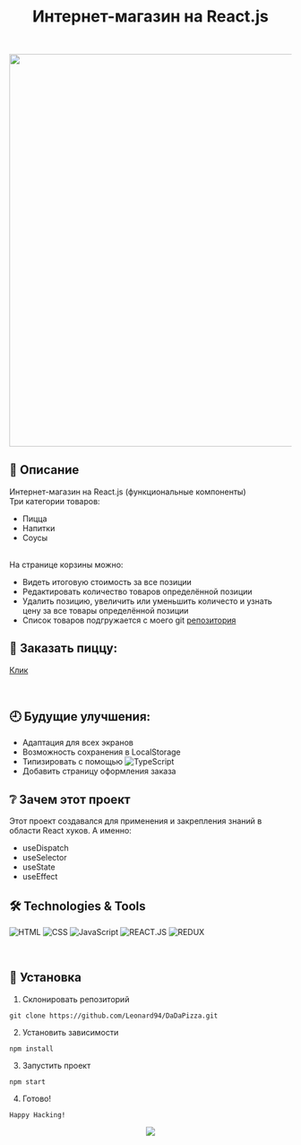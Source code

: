 <h1 align="center">Интернет-магазин на React.js </h1>
</br>

<p align='center'>
<img width='700' src='http://vladkoleda.ru/img/git/git__pizza-app.jpg'>
</p>



## 🌟 Описание
Интернет-магазин на React.js (функциональные компоненты)
<br>
Три категории товаров: 
- Пицца
- Напитки
- Соусы
<br>  
На странице корзины можно:

- Видеть итоговую стоимость за все позиции
- Редактировать количество товаров определённой позиции
- Удалить позицию, увеличить или уменьшить количесто и узнать цену за все товары определённой позиции
- Список товаров подгружается с моего git [репозитория](https://github.com/Leonard94/test)

## 🚀 Заказать пиццу:



[Клик](http://dadapizza.vladkoleda.ru/)


<br>



## 🕘 Будущие улучшения:
- Адаптация для всех экранов
- Возможность сохранения в LocalStorage
- Типизировать с помощью ![TypeScript](https://img.shields.io/badge/-TYPESCRIPT-3C287D?style=for-the-badget&logo=TypeScript)
- Добавить страницу оформления заказа


## ❔ Зачем этот проект
Этот проект создавался для применения и закрепления знаний в области React хуков. А именно:
- useDispatch
- useSelector
- useState
- useEffect


## 🛠️ Technologies & Tools
![HTML](https://img.shields.io/badge/-HTML-3C287D?style=for-the-badget&logo=html5)
![CSS](https://img.shields.io/badge/-CSS-3C287D?style=for-the-badget&logo=css3)
![JavaScript](https://img.shields.io/badge/-JAVASCRIPT-3C287D?style=for-the-badget&logo=JavaScript)
![REACT.JS](https://img.shields.io/badge/-REACT-3C287D?style=for-the-badget&logo=html5)
![REDUX](https://img.shields.io/badge/-REDUX-3C287D?style=for-the-badget&logo=Redux)


<br>



## 🔧 Установка
1. Склонировать репозиторий
```
git clone https://github.com/Leonard94/DaDaPizza.git
```

2. Установить зависимости
```
npm install
```
3. Запустить проект
```
npm start
```
4. Готово!
```
Happy Hacking!
```



<p align='center'>
<img src='http://vladkoleda.ru/img/gif/gif__react-pizza.gif'>
</p>
